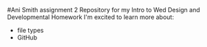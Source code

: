 #Ani Smith 
assignment 2
Repository for my Intro to Wed Design and Developmental Homework
I'm excited to learn more about:
- file types
- GitHub
  
